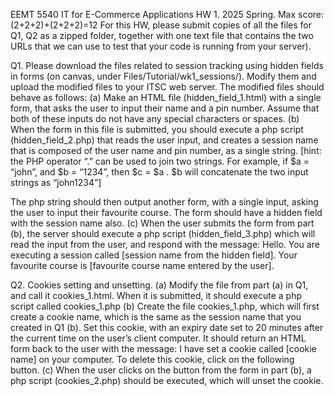 EEMT 5540 IT for E-Commerce Applications
HW 1. 2025 Spring. Max score: (2+2+2)+(2+2+2)=12
For this HW, please submit copies of all the files for Q1, Q2 as a zipped folder, together with one text file that contains the two URLs that we can use to test that your code is running from your server).

Q1. Please download the files related to session tracking using hidden fields in forms (on canvas, under Files/Tutorial/wk1_sessions/). Modify them and upload the modified files to your ITSC web server. The modified files should behave as follows:
(a)	Make an HTML file (hidden_field_1.html) with a single form, that asks the user to input their name and a pin number. Assume that both of these inputs do not have any special characters or spaces.
(b)	When the form in this file is submitted, you should execute a php script (hidden_field_2.php) that reads the user input, and creates a session name that is composed of the user name and pin number, as a single string.
[hint: the PHP operator “.” can be used to join two strings. For example, if $a = “john”, and $b = “1234”, then $c = $a . $b will concatenate the two input strings as “john1234”]

The php string should then output another form, with a single input, asking the user to input their favourite course. The form should have a hidden field with the session name also.
(c)	When the user submits the form from part (b), the server should execute a php script (hidden_field_3.php) which will read the input from the user, and respond with the message:
Hello. You are executing a session called [session name from the hidden field]. Your favourite course is [favourite course name entered by the user].

Q2. Cookies setting and unsetting.
(a)	Modify the file from part (a) in Q1, and call it cookies_1.html. When it is submitted, it should execute a php script called cookies_1.php
(b)	Create the file cookies_1.php, which will first create a cookie name, which is the same as the session name that you created in Q1 (b). Set this cookie, with an expiry date set to 20 minutes after the current time on the user’s client computer. It should return an HTML form back to the user with the message: I have set a cookie called [cookie name] on your computer. To delete this cookie, click on the following button.
(c)	When the user clicks on the button from the form in part (b), a php script (cookies_2.php) should be executed, which will unset the cookie.

